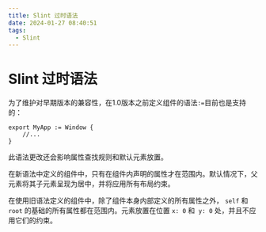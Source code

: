 ```yaml
---
title: Slint 过时语法
date: 2024-01-27 08:40:51
tags:
  - Slint
---
```

# Slint 过时语法
为了维护对早期版本的兼容性，在1.0版本之前定义组件的语法`:=`目前也是支持的：
```Slint
export MyApp := Window {
    //...
}
```
此语法更改还会影响属性查找规则和默认元素放置。

在新语法中定义的组件中，只有在组件内声明的属性才在范围内。默认情况下，父元素将其子元素呈现为居中，并将应用所有布局约束。

在使用旧语法定义的组件中，除了组件本身内部定义的所有属性之外， `self` 和 `root` 的基础的所有属性都在范围内。元素放置在位置 `x: 0` 和` y: 0` 处，并且不应用它们的约束。